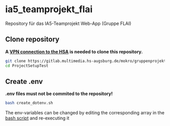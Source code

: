 # ia5_teamprojekt_flai

Repository für das IA5-Teamprojekt Web-App (Gruppe FLAI)

## Clone repository

**A [VPN connection to the HSA](https://www.hs-augsburg.de/Rechenzentrum/Datennetz-WLAN-VPN.html) is needed to clone this repository.**

```bash
git clone https://gitlab.multimedia.hs-augsburg.de/mokro/gruppenprojekt-webprogrammierung.git
cd ProjectSetupTest
```

## Create .env

**.env files must not be commited to the repository!**

```bash
bash create_dotenv.sh
```

The env-variables can be changed by editing the corresponding array in the [bash script](./create_dotenv.sh) and re-executing it
